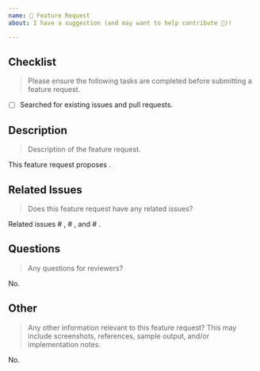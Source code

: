 ```yaml
---
name: 🚀 Feature Request
about: I have a suggestion (and may want to help contribute 🙂)!

---
```


<!--lint disable first-heading-level-->

## Checklist

> Please ensure the following tasks are completed before submitting a feature request.

<!-- -   [ ] Read and understood the [Code of Conduct][code-of-conduct]. -->
-   [ ] Searched for existing issues and pull requests.

## Description

> Description of the feature request.

This feature request proposes .

## Related Issues

> Does this feature request have any related issues?

Related issues # , # , and # .

## Questions

> Any questions for reviewers?

No.

## Other

> Any other information relevant to this feature request? This may include screenshots, references, sample output, and/or implementation notes.

No.

<!-- <links> -->

<!-- [code-of-conduct]: https://example.com -->

<!-- </links> -->
